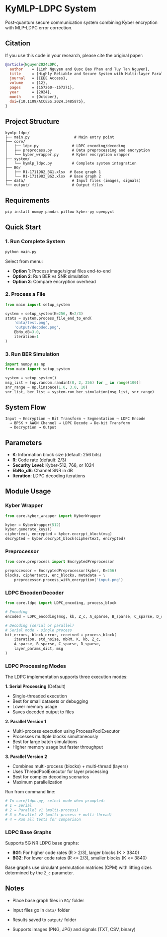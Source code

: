 # KyMLP-LDPC System

Post-quantum secure communication system combining Kyber encryption with MLP-LDPC error correction.

## Citation

If you use this code in your research, please cite the original paper:

```bibtex
@article{Nguyen2024LDPC,
  author    = {Linh Nguyen and Quoc Bao Phan and Tuy Tan Nguyen},
  title     = {Highly Reliable and Secure System with Multi-layer Parallel LDPC and Kyber for 5G Communications},
  journal   = {IEEE Access},
  volume    = {12},
  pages     = {157260--157271},
  year      = {2024},
  month     = {October},
  doi={10.1109/ACCESS.2024.3485875},  
}

```

## Project Structure

```
kymlp-ldpc/
├── main.py                    # Main entry point
├── core/
│   ├── ldpc.py               # LDPC encoding/decoding
│   ├── preprocess.py         # Data preprocessing and encryption
│   └── kyber_wrapper.py      # Kyber encryption wrapper
├── system/
│   └── kymlp_ldpc.py         # Complete system integration
├── BG/
│   ├── R1-1711982_BG1.xlsx  # Base graph 1
│   └── R1-1711982_BG2.xlsx  # Base graph 2
├── data/                     # Input files (images, signals)
└── output/                   # Output files
```

## Requirements

```bash
pip install numpy pandas pillow kyber-py openpyxl
```

## Quick Start

### 1. Run Complete System
```bash
python main.py
```

Select from menu:
- **Option 1**: Process image/signal files end-to-end
- **Option 2**: Run BER vs SNR simulation
- **Option 3**: Compare encryption overhead

### 2. Process a File
```python
from main import setup_system

system = setup_system(K=256, R=2/3)
stats = system.process_file_end_to_end(
    'data/test.png',
    'output/decoded.png',
    EbNo_dB=3.0,
    iteration=1
)
```

### 3. Run BER Simulation
```python
import numpy as np
from main import setup_system

system = setup_system()
msg_list = [np.random.randint(0, 2, 256) for _ in range(100)]
snr_range = np.linspace(1.0, 3.0, 10)
snr_list, ber_list = system.run_ber_simulation(msg_list, snr_range)
```

## System Flow

```
Input → Encryption → Bit Transform → Segmentation → LDPC Encode 
  → BPSK + AWGN Channel → LDPC Decode → De-bit Transform 
  → Decryption → Output
```

## Parameters

- **K**: Information block size (default: 256 bits)
- **R**: Code rate (default: 2/3)
- **Security Level**: Kyber-512, 768, or 1024
- **EbNo_dB**: Channel SNR in dB
- **Iteration**: LDPC decoding iterations

## Module Usage

### Kyber Wrapper
```python
from core.kyber_wrapper import KyberWrapper

kyber = KyberWrapper(512)
kyber.generate_keys()
ciphertext, encrypted = kyber.encrypt_block(msg)
decrypted = kyber.decrypt_block(ciphertext, encrypted)
```

### Preprocessor
```python
from core.preprocess import EncryptedPreprocessor

preprocessor = EncryptedPreprocessor(kyber, K=256)
blocks, ciphertexts, enc_blocks, metadata = \
    preprocessor.process_with_encryption('input.png')
```

### LDPC Encoder/Decoder
```python
from core.ldpc import LDPC_encoding, process_block

# Encoding
encoded = LDPC_encoding(msg, kb, Z_c, A_sparse, B_sparse, C_sparse, D_sparse)

# Decoding (serial or parallel)
# Serial mode - single process
bit_errors, block_error, received = process_block(
    iteration, std_noise, mbRM, K, kb, Z_c,
    A_sparse, B_sparse, C_sparse, D_sparse,
    layer_params_dict, msg
)
```

### LDPC Processing Modes

The LDPC implementation supports three execution modes:

**1. Serial Processing** (Default)
- Single-threaded execution
- Best for small datasets or debugging
- Lower memory usage
- Saves decoded output to files

**2. Parallel Version 1** 
- Multi-process execution using ProcessPoolExecutor
- Processes multiple blocks simultaneously
- Best for large batch simulations
- Higher memory usage but faster throughput

**3. Parallel Version 2**
- Combines multi-process (blocks) + multi-thread (layers)
- Uses ThreadPoolExecutor for layer processing
- Best for complex decoding scenarios
- Maximum parallelization

Run from command line:
```bash
# In core/ldpc.py, select mode when prompted:
# 1 = Serial
# 2 = Parallel v1 (multi-process)
# 3 = Parallel v2 (multi-process + multi-thread)
# 4 = Run all tests for comparison
```

### LDPC Base Graphs

Supports 5G NR LDPC base graphs:
- **BG1**: For higher code rates (R > 2/3), larger blocks (K > 3840)
- **BG2**: For lower code rates (R <= 2/3), smaller blocks (K <= 3840)

Base graphs use circulant permutation matrices (CPM) with lifting sizes determined by the `Z_c` parameter.

## Notes

- Place base graph files in `BG/` folder
- Input files go in `data/` folder
- Results saved to `output/` folder

- Supports images (PNG, JPG) and signals (TXT, CSV, binary)
